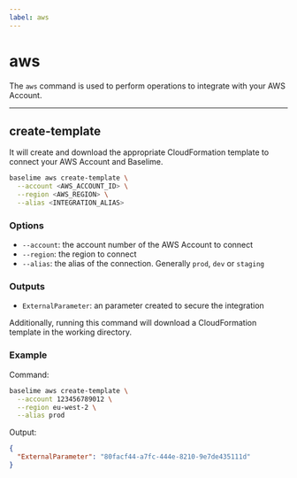 ```yaml
---
label: aws
---
```


# aws

The `aws` command is used to perform operations to integrate with your AWS Account.

---

## create-template

It will create and download the appropriate CloudFormation template to connect your AWS Account and Baselime.

```bash #
baselime aws create-template \
  --account <AWS_ACCOUNT_ID> \
  --region <AWS_REGION> \
  --alias <INTEGRATION_ALIAS>
```

### Options

- `--account`: the account number of the AWS Account to connect
- `--region`: the region to connect
- `--alias`: the alias of the connection. Generally `prod`, `dev` or `staging`

### Outputs

- `ExternalParameter`: an parameter created to secure the integration

Additionally, running this command will download a CloudFormation template in the working directory.

### Example

Command:

```bash #
baselime aws create-template \
  --account 123456789012 \
  --region eu-west-2 \
  --alias prod
```

Output:

```json #
{
  "ExternalParameter": "80facf44-a7fc-444e-8210-9e7de435111d"
}
```



